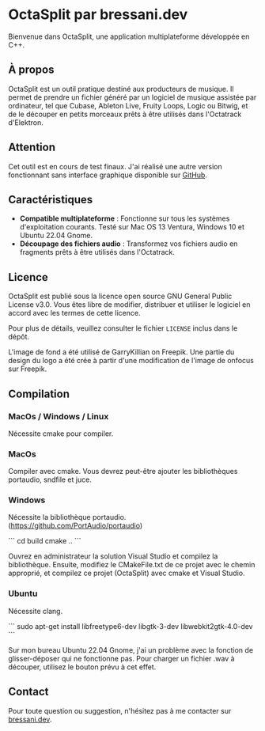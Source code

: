 # OctaSplit par bressani.dev

Bienvenue dans OctaSplit, une application multiplateforme développée en C++.

## À propos
OctaSplit est un outil pratique destiné aux producteurs de musique. Il permet de prendre un fichier généré par un logiciel de musique assistée par ordinateur, tel que Cubase, Ableton Live, Fruity Loops, Logic ou Bitwig, et de le découper en petits morceaux prêts à être utilisés dans l'Octatrack d'Elektron.

## Attention
Cet outil est en cours de test finaux. J'ai réalisé une autre version fonctionnant sans interface graphique disponible sur [GitHub](https://github.com/stephaneworkspace/split_for_octatrack/blob/main/split.sh).

## Caractéristiques
- **Compatible multiplateforme** : Fonctionne sur tous les systèmes d'exploitation courants. Testé sur Mac OS 13 Ventura, Windows 10 et Ubuntu 22.04 Gnome.
- **Découpage des fichiers audio** : Transformez vos fichiers audio en fragments prêts à être utilisés dans l'Octatrack.

## Licence
OctaSplit est publié sous la licence open source GNU General Public License v3.0. Vous êtes libre de modifier, distribuer et utiliser le logiciel en accord avec les termes de cette licence.

Pour plus de détails, veuillez consulter le fichier `LICENSE` inclus dans le dépôt.

L'image de fond a été utilisé de GarryKillian on Freepik. Une partie du design du logo a été crée à partir d'une modification de l'image de onfocus sur Freepik.

## Compilation

### MacOs / Windows / Linux
Nécessite cmake pour compiler.

### MacOs
Compiler avec cmake. Vous devrez peut-être ajouter les bibliothèques portaudio, sndfile et juce.

### Windows
Nécessite la bibliothèque portaudio. (https://github.com/PortAudio/portaudio)

\`\`\`
cd build
cmake ..
\`\`\`

Ouvrez en administrateur la solution Visual Studio et compilez la bibliothèque. Ensuite, modifiez le CMakeFile.txt de ce projet avec le chemin approprié, et compilez ce projet (OctaSplit) avec cmake et Visual Studio.

### Ubuntu

Nécessite clang.

\`\`\`
sudo apt-get install libfreetype6-dev libgtk-3-dev libwebkit2gtk-4.0-dev
\`\`\`

Sur mon bureau Ubuntu 22.04 Gnome, j'ai un problème avec la fonction de glisser-déposer qui ne fonctionne pas. Pour charger un fichier .wav à découper, utilisez le bouton prévu à cet effet.

## Contact
Pour toute question ou suggestion, n'hésitez pas à me contacter sur [bressani.dev](http://bressani.dev).
